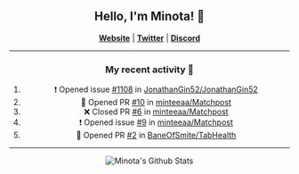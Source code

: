 <div align="center">
  
## Hello, I'm Minota! 👋

[**Website**](https://minota.space) | [**Twitter**](https://twitter.com/xMinota_) | [**Discord**](https://dsc.bio/mi)

---

### My recent activity 🤔

<!--START_SECTION:activity-->
1. ❗️ Opened issue [#1108](https://github.com//JonathanGin52/JonathanGin52/issues/1108) in [JonathanGin52/JonathanGin52](https://github.com//JonathanGin52/JonathanGin52)
2. 💪 Opened PR [#10](https://github.com//minteeaa/Matchpost/pull/10) in [minteeaa/Matchpost](https://github.com//minteeaa/Matchpost)
3. ❌ Closed PR [#6](https://github.com//minteeaa/Matchpost/pull/6) in [minteeaa/Matchpost](https://github.com//minteeaa/Matchpost)
4. ❗️ Opened issue [#9](https://github.com//minteeaa/Matchpost/issues/9) in [minteeaa/Matchpost](https://github.com//minteeaa/Matchpost)
5. 💪 Opened PR [#2](https://github.com//BaneOfSmite/TabHealth/pull/2) in [BaneOfSmite/TabHealth](https://github.com//BaneOfSmite/TabHealth)
<!--END_SECTION:activity-->

---

<img align="center" alt="Minota's Github Stats" src="https://github-readme-stats.vercel.app/api?username=xMinota&show_icons=true&hide_border=true" />
